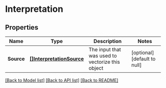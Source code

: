 # Interpretation

## Properties
Name | Type | Description | Notes
------------ | ------------- | ------------- | -------------
**Source** | [**[]InterpretationSource**](InterpretationSource.md) | The input that was used to vectorize this object | [optional] [default to null]

[[Back to Model list]](../README.md#documentation-for-models) [[Back to API list]](../README.md#documentation-for-api-endpoints) [[Back to README]](../README.md)


